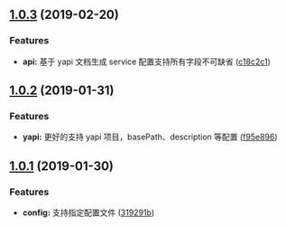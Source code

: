 ## [1.0.3](https://github.com/gogoyqj/sm2tsservice/compare/v1.0.2...v1.0.3) (2019-02-20)

### Features

- **api:** 基于 yapi 文档生成 service 配置支持所有字段不可缺省 ([c18c2c1](https://github.com/gogoyqj/sm2tsservice/commit/c18c2c1))

## [1.0.2](https://github.com/gogoyqj/sm2tsservice/compare/v1.0.1...v1.0.2) (2019-01-31)

### Features

- **yapi:** 更好的支持 yapi 项目，basePath、description 等配置 ([f95e896](https://github.com/gogoyqj/sm2tsservice/commit/f95e896))

## [1.0.1](https://github.com/gogoyqj/sm2tsservice/compare/319291b...v1.0.1) (2019-01-30)

### Features

- **config:** 支持指定配置文件 ([319291b](https://github.com/gogoyqj/sm2tsservice/commit/319291b))
